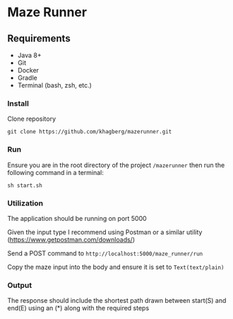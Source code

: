 # Maze Runner

## Requirements

* Java 8+
* Git
* Docker
* Gradle
* Terminal (bash, zsh, etc.)

### Install

Clone repository

`git clone https://github.com/khagberg/mazerunner.git`

### Run

Ensure you are in the root directory of the project `/mazerunner` then run the following command in a terminal:

`sh start.sh`

### Utilization

The application should be running on port 5000

Given the input type I recommend using Postman or a similar utility (https://www.getpostman.com/downloads/)
		
Send a POST command to `http://localhost:5000/maze_runner/run`

Copy the maze input into the body and ensure it is set to `Text(text/plain)`

### Output

The response should include the shortest path drawn between start(S) and end(E) using an (*) along with the required steps

